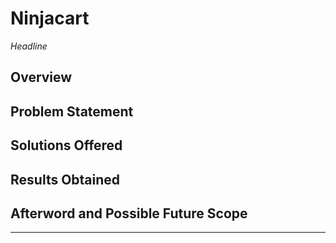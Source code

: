 # Ninjacart

_Headline_

## Overview


## Problem Statement



## Solutions Offered


## Results Obtained


## Afterword and Possible Future Scope



____